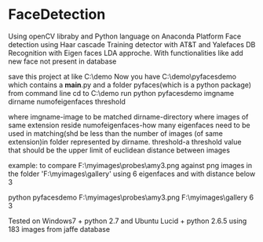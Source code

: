 # FaceDetection
Using openCV libraby and Python language on Anaconda Platform 
Face detection using Haar cascade Training detector 
with AT&T and Yalefaces DB
Recognition with Eigen faces LDA approche. 
With functionalities like add new face not present in database

save this project at like C:\demo
Now you have C:\demo\pyfacesdemo which contains a __main__.py and a folder pyfaces(which is a python package)
from command line
cd to C:\demo 
run python pyfacesdemo imgname dirname numofeigenfaces threshold


where
imgname-image to be matched
dirname-directory where images of same extension reside
numofeigenfaces-how many eigenfaces need to be used in matching(shd be less than the number of images (of same extension)in folder represented by dirname.
threshold-a threshold value that should be the upper limit of euclidean distance between images

example:
to compare F:\myimages\probes\amy3.png against png images in the folder 'F:\myimages\gallery' using 6 eigenfaces and with distance below 3

python pyfacesdemo F:\myimages\probes\amy3.png F:\myimages\gallery 6 3


Tested on Windows7 + python 2.7
and Ubuntu Lucid + python 2.6.5
using 183 images from jaffe database
